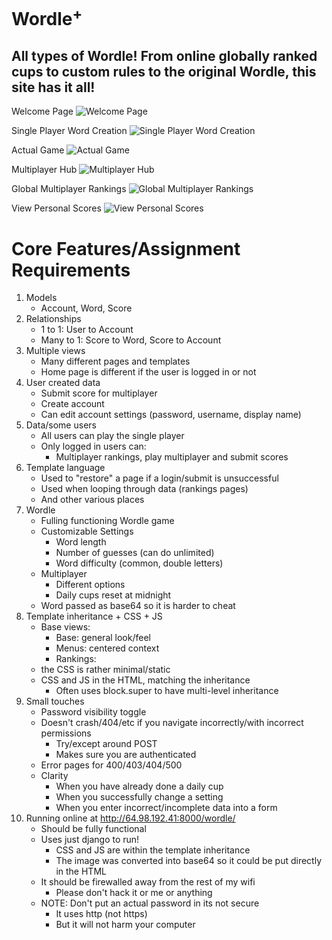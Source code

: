 # Wordle<sup>+</sup>
<h2>
    All types of Wordle! From online globally ranked cups to custom rules to the original Wordle, this site has it all!
</h2>

Welcome Page
![Welcome Page](https://github.com/Lord-Lelsers/Applied-Comp-Sci/raw/main/Django/WordlePlus/showcase/welcome.PNG)

Single Player Word Creation
![Single Player Word Creation](https://github.com/Lord-Lelsers/Applied-Comp-Sci/raw/main/Django/WordlePlus/showcase/SP_launcher.PNG)

Actual Game
![Actual Game](https://github.com/Lord-Lelsers/Applied-Comp-Sci/raw/main/Django/WordlePlus/showcase/game.PNG)

Multiplayer Hub
![Multiplayer Hub](https://github.com/Lord-Lelsers/Applied-Comp-Sci/raw/main/Django/WordlePlus/showcase/MP_hub.PNG)

Global Multiplayer Rankings
![Global Multiplayer Rankings](https://github.com/Lord-Lelsers/Applied-Comp-Sci/raw/main/Django/WordlePlus/showcase/MP_rankings.PNG)

View Personal Scores
![View Personal Scores](https://github.com/Lord-Lelsers/Applied-Comp-Sci/raw/main/Django/WordlePlus/showcase/personal_scores.PNG)

# Core Features/Assignment Requirements
1) Models
    - Account, Word, Score
2) Relationships
    - 1 to 1: User to Account
    - Many to 1: Score to Word,  Score to Account
3) Multiple views
    - Many different pages and templates
    - Home page is different if the user is logged in or not
4) User created data
    - Submit score for multiplayer
    - Create account
    - Can edit account settings (password, username, display name)
5) Data/some users
    - All users can play the single player
    - Only logged in users can:
        - Multiplayer rankings, play multiplayer and submit scores
6) Template language
    - Used to "restore" a page if a login/submit is unsuccessful
    - Used when looping through data (rankings pages)
    - And other various places
7) Wordle
    - Fulling functioning Wordle game
    - Customizable Settings
        - Word length
        - Number of guesses (can do unlimited)
        - Word difficulty (common, double letters)
    - Multiplayer
        - Different options
        - Daily cups reset at midnight
    - Word passed as base64 so it is harder to cheat
8) Template inheritance + CSS + JS
    - Base views:
        - Base: general look/feel
        - Menus: centered context
        - Rankings:
    - the CSS is rather minimal/static
    - CSS and JS in the HTML, matching the inheritance
        - Often uses block.super to have multi-level inheritance
9) Small touches
    - Password visibility toggle
    - Doesn't crash/404/etc if you navigate incorrectly/with incorrect permissions
        - Try/except around POST
        - Makes sure you are authenticated
    - Error pages for 400/403/404/500
    - Clarity
        - When you have already done a daily cup
        - When you successfully change a setting
        - When you enter incorrect/incomplete data into a form
10) Running online at http://64.98.192.41:8000/wordle/
    - Should be fully functional
    - Uses just django to run!
        - CSS and JS are within the template inheritance
        - The image was converted into base64 so it could be put directly in the HTML
    - It should be firewalled away from the rest of my wifi
        - Please don't hack it or me or anything
    - NOTE: Don't put an actual password in its not secure
        - It uses http (not https)
        - But it will not harm your computer
